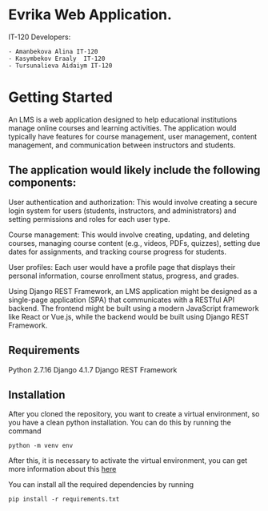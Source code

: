 # Evrika Web Application.

IT-120
Developers:
```
- Amanbekova Alina IT-120
- Kasymbekov Eraaly  IT-120
- Tursunalieva Aidaiym IT-120
```
# Getting Started

An LMS is a web application designed to help educational institutions manage online courses and learning activities. The application would typically have features for course management, user management, content management, and communication between instructors and students.

## The application would likely include the following components:

User authentication and authorization: This would involve creating a secure login system for users (students, instructors, and administrators) and setting permissions and roles for each user type.

Course management: This would involve creating, updating, and deleting courses, managing course content (e.g., videos, PDFs, quizzes), setting due dates for assignments, and tracking course progress for students.

User profiles: Each user would have a profile page that displays their personal information, course enrollment status, progress, and grades.


Using Django REST Framework, an LMS application might be designed as a single-page application (SPA) that communicates with a RESTful API backend. The frontend might be built using a modern JavaScript framework like React or Vue.js, while the backend would be built using Django REST Framework.

## Requirements
Python 2.7.16
Django 4.1.7
Django REST Framework

## Installation

After you cloned the repository, you want to create a virtual environment, so you have a clean python installation.
You can do this by running the command
```
python -m venv env
```

After this, it is necessary to activate the virtual environment, you can get more information about this [here](https://docs.python.org/3/tutorial/venv.html)

You can install all the required dependencies by running
```
pip install -r requirements.txt
```
